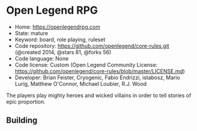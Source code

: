 # Open Legend RPG

- Home: https://openlegendrpg.com
- State: mature
- Keyword: board, role playing, ruleset
- Code repository: https://github.com/openlegend/core-rules.git (@created 2014, @stars 81, @forks 56)
- Code language: None
- Code license: Custom (Open Legend Community License: https://github.com/openlegend/core-rules/blob/master/LICENSE.md)
- Developer: Brian Feister, Cryogenic, Fabio Endrizzi, istabosz, Mario Lurig, Matthew O'Connor, Michael Loubier, R.J. Wood

The players play mighty heroes and wicked villains in order to tell stories of epic proportion.

## Building
